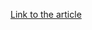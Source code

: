 [Link to the article](https://www.malwarebytes.com/blog/threat-intelligence/2023/05/fake-system-update-drops-new-highly-evasive-loader)
